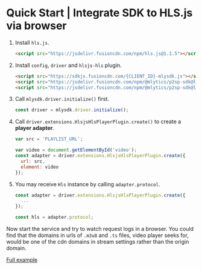 # Quick Start | Integrate SDK to HLS.js via browser

1. Install `hls.js`.

    ```html
    <script src="https://jsdelivr.fusioncdn.com/npm/hls.js@1.1.5"></script>
    ```

2. Install `config`, `driver` and `hlsjs-hls` plugin.

    ```html
    <script src="https://sdkjs.fusioncdn.com/{CLIENT_ID}-mlysdk.js"></script>
    <script src="https://jsdelivr.fusioncdn.com/npm/@mlytics/p2sp-sdk@latest/bundle/driver.min.js"></script>
    <script src="https://jsdelivr.fusioncdn.com/npm/@mlytics/p2sp-sdk@latest/bundle/peripheral/player/hlsjs-hls.min.js"></script>
    ```

3. Call `mlysdk.driver.initialize()` first.

    ```javascript
    const driver = mlysdk.driver.initialize();
    ```

4. Call `driver.extensions.HlsjsHlsPlayerPlugin.create()` to create a **player adapter**.  

    ```javascript
    var src = 'PLAYLIST_URL';

    var video = document.getElementById('video');
    const adapter = driver.extensions.HlsjsHlsPlayerPlugin.create({
      url: src,
      element: video
    });
    ```

5. You may receive `Hls` instance by calling `adapter.protocol`.

    ```javascript
    const adapter = driver.extensions.HlsjsHlsPlayerPlugin.create({
      ...
    });

    const hls = adapter.protocol;
    ```

Now start the service and try to watch request logs in a browser. You could find that the domains in urls of `.m3u8` and `.ts` files, video player seeks for,  would be one of the cdn domains in stream settings rather than the origin domain.

[Full example](./index.html)
